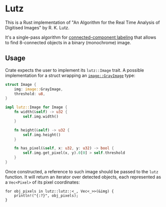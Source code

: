 # Lutz

This is a Rust implementation of "An Algorithm for the Real Time Analysis of Digitised Images" by R. K. Lutz.

It's a single-pass algorithm for [connected-component labeling](https://en.wikipedia.org/wiki/Connected-component_labeling) that allows to find 8-connected objects in a binary (monochrome) image.

## Usage

Crate expects the user to implement its `lutz::Image` trait. A possible implementation for a struct wrapping an [`image::GrayImage`](https://docs.rs/image/0.23.14/image/type.GrayImage.html) type:

```rust
struct Image {
    img: image::GrayImage,
    threshold: u8,
}

impl lutz::Image for Image {
    fn width(&self) -> u32 {
        self.img.width()
    }

    fn height(&self) -> u32 {
        self.img.height()
    }

    fn has_pixel(&self, x: u32, y: u32) -> bool {
        self.img.get_pixel(x, y).0[0] > self.threshold
    }
}
```

Once constructed, a reference to such image should be passed to the `lutz` function. It will return an iterator over detected objects, each represented as a `Vec<Pixel>` of its pixel coordinates:

```rust,ignore
for obj_pixels in lutz::lutz::<_, Vec<_>>(&img) {
    println!("{:?}", obj_pixels);
}
```
